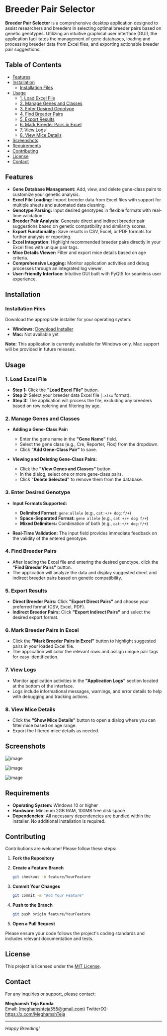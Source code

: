 # Breeder Pair Selector

**Breeder Pair Selector** is a comprehensive desktop application designed to assist researchers and breeders in selecting optimal breeder pairs based on genetic genotypes. Utilizing an intuitive graphical user interface (GUI), the application facilitates the management of gene databases, loading and processing breeder data from Excel files, and exporting actionable breeder pair suggestions.

## Table of Contents

- [Features](#features)
- [Installation](#installation)
  - [Installation Files](#installation-files)
- [Usage](#usage)
  - [1. Load Excel File](#1-load-excel-file)
  - [2. Manage Genes and Classes](#2-manage-genes-and-classes)
  - [3. Enter Desired Genotype](#3-enter-desired-genotype)
  - [4. Find Breeder Pairs](#4-find-breeder-pairs)
  - [5. Export Results](#5-export-results)
  - [6. Mark Breeder Pairs in Excel](#6-mark-breeder-pairs-in-excel)
  - [7. View Logs](#7-view-logs)
  - [8. View Mice Details](#8-view-mice-details)
- [Screenshots](#screenshots)
- [Requirements](#requirements)
- [Contributing](#contributing)
- [License](#license)
- [Contact](#contact)

## Features

- **Gene Database Management:** Add, view, and delete gene-class pairs to customize your genetic analysis.
- **Excel File Loading:** Import breeder data from Excel files with support for multiple sheets and automated data cleaning.
- **Genotype Parsing:** Input desired genotypes in flexible formats with real-time validation.
- **Breeder Pair Analysis:** Generate direct and indirect breeder pair suggestions based on genetic compatibility and similarity scores.
- **Export Functionality:** Save results in CSV, Excel, or PDF formats for further analysis or reporting.
- **Excel Integration:** Highlight recommended breeder pairs directly in your Excel files with unique pair tags.
- **Mice Details Viewer:** Filter and export mice details based on age criteria.
- **Comprehensive Logging:** Monitor application activities and debug processes through an integrated log viewer.
- **User-Friendly Interface:** Intuitive GUI built with PyQt5 for seamless user experience.

## Installation

### Installation Files

Download the appropriate installer for your operating system:

- **Windows:** [Download Installer](https://drive.google.com/file/d/1eExExXXUFelkjGuwfKPPkG5oy_41kBgZ/view?usp=drive_link)
- **Mac:** Not available yet

**Note:** This application is currently available for Windows only. Mac support will be provided in future releases.

## Usage

### 1. Load Excel File

- **Step 1:** Click the **"Load Excel File"** button.
- **Step 2:** Select your breeder data Excel file (`.xlsx` format).
- **Step 3:** The application will process the file, excluding any breeders based on row coloring and filtering by age.

### 2. Manage Genes and Classes

- **Adding a Gene-Class Pair:**
  - Enter the gene name in the **"Gene Name"** field.
  - Select the gene class (e.g., Cre, Reporter, Flox) from the dropdown.
  - Click **"Add Gene-Class Pair"** to save.

- **Viewing and Deleting Gene-Class Pairs:**
  - Click the **"View Genes and Classes"** button.
  - In the dialog, select one or more gene-class pairs.
  - Click **"Delete Selected"** to remove them from the database.

### 3. Enter Desired Genotype

- **Input Formats Supported:**
  - **Delimited Format:** `gene:allele` (e.g., `cat:+/+ dog:f/+`)
  - **Space-Separated Format:** `gene allele` (e.g., `cat +/+ dog f/+`)
  - **Mixed Delimiters:** Combination of both (e.g., `cat:+/+ dog:f/+`)

- **Real-Time Validation:** The input field provides immediate feedback on the validity of the entered genotype.

### 4. Find Breeder Pairs

- After loading the Excel file and entering the desired genotype, click the **"Find Breeder Pairs"** button.
- The application will analyze the data and display suggested direct and indirect breeder pairs based on genetic compatibility.

### 5. Export Results

- **Direct Breeder Pairs:** Click **"Export Direct Pairs"** and choose your preferred format (CSV, Excel, PDF).
- **Indirect Breeder Pairs:** Click **"Export Indirect Pairs"** and select the desired export format.

### 6. Mark Breeder Pairs in Excel

- Click the **"Mark Breeder Pairs in Excel"** button to highlight suggested pairs in your loaded Excel file.
- The application will color the relevant rows and assign unique pair tags for easy identification.

### 7. View Logs

- Monitor application activities in the **"Application Logs"** section located at the bottom of the interface.
- Logs include informational messages, warnings, and error details to help with debugging and tracking actions.

### 8. View Mice Details

- Click the **"Show Mice Details"** button to open a dialog where you can filter mice based on age range.
- Export the filtered mice details as needed.

## Screenshots

![image](https://github.com/user-attachments/assets/030e091e-4c27-42be-a818-404d2f60fe27)


![image](https://github.com/user-attachments/assets/b5944dbe-0dc8-43cf-a2c9-a3d7b7fb7e7b)


![image](https://github.com/user-attachments/assets/f447186f-7dac-4473-a953-46de64bacb12)


## Requirements

- **Operating System:** Windows 10 or higher
- **Hardware:** Minimum 2GB RAM, 100MB free disk space
- **Dependencies:** All necessary dependencies are bundled within the installer. No additional installation is required.

## Contributing

Contributions are welcome! Please follow these steps:

1. **Fork the Repository**
2. **Create a Feature Branch**

   ```bash
   git checkout -b feature/YourFeature
   ```

3. **Commit Your Changes**

   ```bash
   git commit -m "Add Your Feature"
   ```

4. **Push to the Branch**

   ```bash
   git push origin feature/YourFeature
   ```

5. **Open a Pull Request**

Please ensure your code follows the project's coding standards and includes relevant documentation and tests.

## License

This project is licensed under the [MIT License](LICENSE).

## Contact

For any inquiries or support, please contact:

**Meghamsh Teja Konda**  
Email: [meghamshteja555@gmail.com)
Twitter(X): https://x.com/MeghamshTeja


---

*Happy Breeding!*
